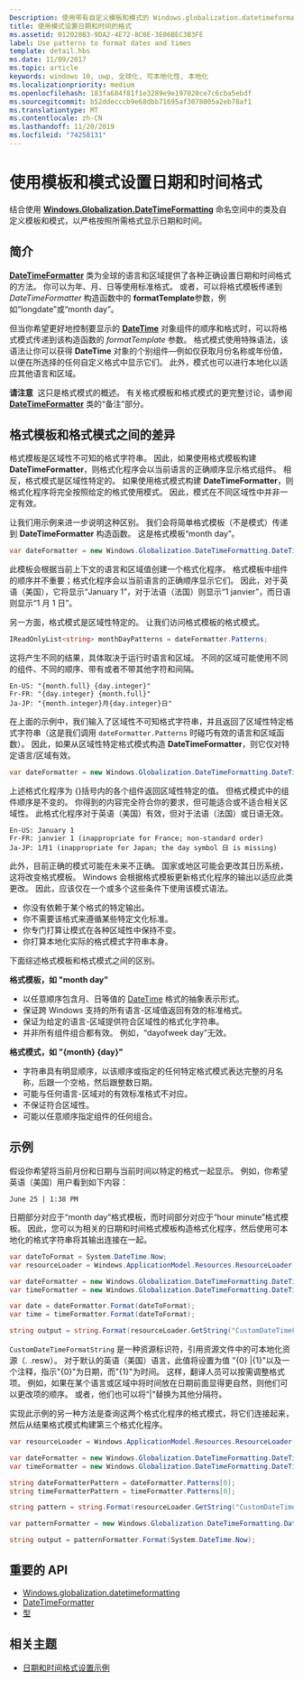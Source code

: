 ```yaml
---
Description: 使用带有自定义模板和模式的 Windows.globalization.datetimeformatting API，以完全按你需要的格式显示日期和时间。
title: 使用模式设置日期和时间的格式
ms.assetid: 012028B3-9DA2-4E72-8C0E-3E06BEC3B3FE
label: Use patterns to format dates and times
template: detail.hbs
ms.date: 11/09/2017
ms.topic: article
keywords: windows 10, uwp, 全球化, 可本地化性, 本地化
ms.localizationpriority: medium
ms.openlocfilehash: 183fa684f81f1e3289e9e197020ce7c6cba5ebdf
ms.sourcegitcommit: b52ddecccb9e68dbb71695af3078005a2eb78af1
ms.translationtype: MT
ms.contentlocale: zh-CN
ms.lasthandoff: 11/20/2019
ms.locfileid: "74258131"
---
```

# <a name="use-templates-and-patterns-to-format-dates-and-times"></a>使用模板和模式设置日期和时间格式

结合使用 [**Windows.Globalization.DateTimeFormatting**](/uwp/api/windows.globalization.datetimeformatting?branch=live) 命名空间中的类及自定义模板和模式，以严格按照所需格式显示日期和时间。

## <a name="introduction"></a>简介

[  **DateTimeFormatter**](/uwp/api/windows.globalization.datetimeformatting?branch=live) 类为全球的语言和区域提供了各种正确设置日期和时间格式的方法。 你可以为年、月、日等使用标准格式。 或者，可以将格式模板传递到 *DateTimeFormatter* 构造函数中的 **formatTemplate**参数，例如“longdate”或“month day”。

但当你希望更好地控制要显示的 [**DateTime**](/uwp/api/windows.foundation.datetime?branch=live) 对象组件的顺序和格式时，可以将格式模式传递到该构造函数的 *formatTemplate* 参数。 格式模式使用特殊语法，该语法让你可以获得 **DateTime** 对象的个别组件&mdash;例如仅获取月份名称或年份值，以便在所选择的任何自定义格式中显示它们。 此外，模式也可以进行本地化以适应其他语言和区域。

**请注意**  这只是格式模式的概述。 有关格式模板和格式模式的更完整讨论，请参阅 [**DateTimeFormatter**](/uwp/api/windows.globalization.datetimeformatting?branch=live) 类的“备注”部分。

## <a name="the-difference-between-format-templates-and-format-patterns"></a>格式模板和格式模式之间的差异

格式模板是区域性不可知的格式字符串。 因此，如果使用格式模板构建 **DateTimeFormatter**，则格式化程序会以当前语言的正确顺序显示格式组件。 相反，格式模式是区域性特定的。 如果使用格式模式构建 **DateTimeFormatter**，则格式化程序将完全按照给定的格式使用模式。 因此，模式在不同区域性中并非一定有效。

让我们用示例来进一步说明这种区别。 我们会将简单格式模板（不是模式）传递到 **DateTimeFormatter** 构造函数。 这是格式模板“month day”。

```csharp
var dateFormatter = new Windows.Globalization.DateTimeFormatting.DateTimeFormatter("month day");
```

此模板会根据当前上下文的语言和区域值创建一个格式化程序。 格式模板中组件的顺序并不重要；格式化程序会以当前语言的正确顺序显示它们。 因此，对于英语（美国），它将显示“January 1”，对于法语（法国）则显示“1 janvier”，而日语则显示“1 月 1 日”。

另一方面，格式模式是区域性特定的。 让我们访问格式模板的格式模式。

```csharp
IReadOnlyList<string> monthDayPatterns = dateFormatter.Patterns;
```

这将产生不同的结果，具体取决于运行时语言和区域。 不同的区域可能使用不同的组件、不同的顺序、带有或者不带其他字符和间隔。

```syntax
En-US: "{month.full} {day.integer}"
Fr-FR: "{day.integer} {month.full}"
Ja-JP: "{month.integer}月{day.integer}日"
```

在上面的示例中，我们输入了区域性不可知格式字符串，并且返回了区域性特定格式字符串（这是我们调用 `dateFormatter.Patterns` 时碰巧有效的语言和区域函数）。 因此，如果从区域性特定格式模式构造 **DateTimeFormatter**，则它仅对特定语言/区域有效。

```csharp
var dateFormatter = new Windows.Globalization.DateTimeFormatting.DateTimeFormatter("{month.full} {day.integer}");
```

上述格式化程序为 {}括号内的各个组件返回区域性特定的值。 但格式模式中的组件顺序是不变的。 你得到的内容完全符合你的要求，但可能适合或不适合相关区域性。 此格式化程序对于英语（美国）有效，但对于法语（法国）或日语无效。

``` syntax
En-US: January 1
Fr-FR: janvier 1 (inappropriate for France; non-standard order)
Ja-JP: 1月1 (inappropriate for Japan; the day symbol 日 is missing)
```

此外，目前正确的模式可能在未来不正确。 国家或地区可能会更改其日历系统，这将改变格式模板。 Windows 会根据格式模板更新格式化程序的输出以适应此类更改。 因此，应该仅在一个或多个这些条件下使用该模式语法。

-   你没有依赖于某个格式的特定输出。
-   你不需要该格式来遵循某些特定文化标准。
-   你专门打算让模式在各种区域性中保持不变。
-   你打算本地化实际的格式模式字符串本身。

下面综述格式模板和格式模式之间的区别。

**格式模板，如 "month day"**

-   以任意顺序包含月、日等值的 [DateTime](/uwp/api/windows.foundation.datetime?branch=live) 格式的抽象表示形式。
-   保证跨 Windows 支持的所有语言-区域值返回有效的标准格式。
-   保证为给定的语言-区域提供符合区域性的格式化字符串。
-   并非所有组件组合都有效。 例如，“dayofweek day”无效。

**格式模式，如 "{month} {day}"**

-   字符串具有明显顺序，以该顺序或指定的任何特定格式模式表达完整的月名称，后跟一个空格，然后跟整数日期。
-   可能与任何语言-区域对的有效标准格式不对应。
-   不保证符合区域性。
-   可能以任意顺序指定组件的任何组合。

## <a name="examples"></a>示例

假设你希望将当前月份和日期与当前时间以特定的格式一起显示。 例如，你希望英语（美国）用户看到如下内容：

``` syntax
June 25 | 1:38 PM
```

日期部分对应于“month day”格式模板，而时间部分对应于“hour minute”格式模板。 因此，您可以为相关的日期和时间格式模板构造格式化程序，然后使用可本地化的格式字符串将其输出连接在一起。

```csharp
var dateToFormat = System.DateTime.Now;
var resourceLoader = Windows.ApplicationModel.Resources.ResourceLoader.GetForCurrentView();

var dateFormatter = new Windows.Globalization.DateTimeFormatting.DateTimeFormatter("month day");
var timeFormatter = new Windows.Globalization.DateTimeFormatting.DateTimeFormatter("hour minute");

var date = dateFormatter.Format(dateToFormat);
var time = timeFormatter.Format(dateToFormat);

string output = string.Format(resourceLoader.GetString("CustomDateTimeFormatString"), date, time);
```

`CustomDateTimeFormatString` 是一种资源标识符，引用资源文件中的可本地化资源（. .resw）。 对于默认的英语（美国）语言，此值将设置为值 "{0} |{1}"以及一个注释，指示"{0}"为日期，而"{1}"为时间。 这样，翻译人员可以按需调整格式项。 例如，如果在某个语言或区域中将时间放在日期前面显得更自然，则他们可以更改项的顺序。 或者，他们也可以将“|”替换为其他分隔符。

实现此示例的另一种方法是查询这两个格式化程序的格式模式，将它们连接起来，然后从结果格式模式构建第三个格式化程序。

```csharp
var resourceLoader = Windows.ApplicationModel.Resources.ResourceLoader.GetForCurrentView();

var dateFormatter = new Windows.Globalization.DateTimeFormatting.DateTimeFormatter("month day");
var timeFormatter = new Windows.Globalization.DateTimeFormatting.DateTimeFormatter("hour minute");

string dateFormatterPattern = dateFormatter.Patterns[0];
string timeFormatterPattern = timeFormatter.Patterns[0];

string pattern = string.Format(resourceLoader.GetString("CustomDateTimeFormatString"), dateFormatterPattern, timeFormatterPattern);

var patternFormatter = new Windows.Globalization.DateTimeFormatting.DateTimeFormatter(pattern);

string output = patternFormatter.Format(System.DateTime.Now);
```

## <a name="important-apis"></a>重要的 API

* [Windows.globalization.datetimeformatting](/uwp/api/windows.globalization.datetimeformatting?branch=live)
* [DateTimeFormatter](/uwp/api/windows.globalization.datetimeformatting?branch=live)
* [型](/uwp/api/windows.foundation.datetime?branch=live)

## <a name="related-topics"></a>相关主题

* [日期和时间格式设置示例](https://code.msdn.microsoft.com/windowsapps/Date-and-time-formatting-2361f348)
